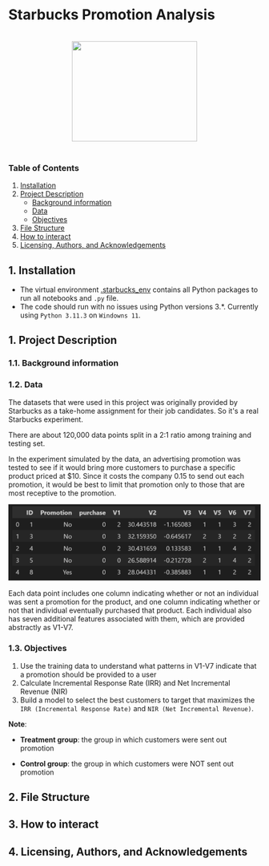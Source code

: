 # Starbucks Promotion Analysis

<br>
<div align="center">
<img src="https://opj.ca/wp-content/uploads/2018/02/New-Starbucks-Logo-1200x969.jpg" width="250" height="200">
</div>
<br>

### Table of Contents

1. [Installation](#installation)
2. [Project Description](#project-description)
    - [Background information](#background-info)
    - [Data](#data)
    - [Objectives](#objective)
3. [File Structure](#files)
4. [How to interact](#interact)
5. [Licensing, Authors, and Acknowledgements](#licensing)


## 1. Installation <a name="installation"></a>
* The virtual environment [.starbucks_env]() contains all Python packages to run all notebooks and `.py` file.
* The code should run with no issues using Python versions 3.*. Currently using `Python 3.11.3` on `Windowns 11`.

## 1. Project Description <a name="project-description"></a>

### 1.1. Background information <a name="background-info"></a>

### 1.2. Data <a name="data"></a>

The datasets that were used in this project was originally provided by Starbucks as a take-home assignment for their job candidates. So it's a real Starbucks experiment.

There are about 120,000 data points split in a 2:1 ratio among training and testing set. 

In the experiment simulated by the data, an advertising promotion was tested to see if it would bring more customers to purchase a specific product priced at $10. Since it costs the company 0.15 to send out each promotion, it would be best to limit that promotion only to those that are most receptive to the promotion.

<p ><img src="images/screenshot-data.png" alt="image" ></p>

Each data point includes one column indicating whether or not an individual was sent a promotion for the product, and one column indicating whether or not that individual eventually purchased that product. Each individual also has seven additional features associated with them, which are provided abstractly as V1-V7.

### 1.3. Objectives <a name="objective"></a>

1. Use the training data to understand what patterns in V1-V7 indicate that a promotion should be provided to a user
2. Calculate Incremental Response Rate (IRR) and Net Incremental Revenue (NIR)
3. Build a model to select the best customers to target that maximizes the `IRR (Incremental Response Rate)` and `NIR (Net Incremental Revenue)`.

**Note**:

- **Treatment group**: the group in which customers were sent out promotion

- **Control group**: the group in which customers were NOT sent out promotion


## 2. File Structure<a name="files"></a>



## 3. How to interact<a name="interact"></a>



## 4. Licensing, Authors, and Acknowledgements<a name="licensing"></a>

